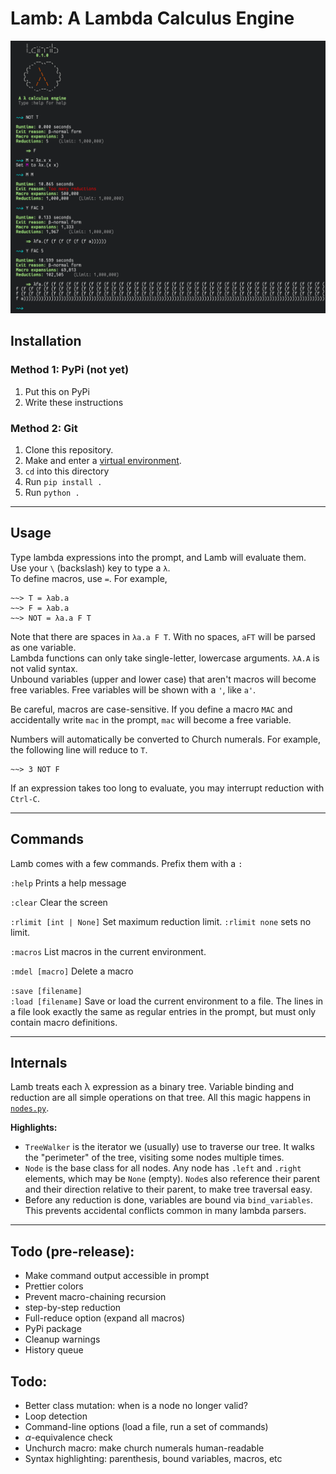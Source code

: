 # Lamb: A Lambda Calculus Engine

![Lamb screenshot](./misc/screenshot.png)

## Installation

### Method 1: PyPi (not yet)
1. Put this on PyPi
2. Write these instructions

### Method 2: Git
1. Clone this repository.
2. Make and enter a [virtual environment](https://docs.python.org/3/library/venv.html).
3. ``cd`` into this directory
4. Run ``pip install .``
5. Run ``python .``

-------------------------------------------------

## Usage

Type lambda expressions into the prompt, and Lamb will evaluate them. \
Use your `\` (backslash) key to type a `λ`. \
To define macros, use `=`. For example,
```
~~> T = λab.a
~~> F = λab.a
~~> NOT = λa.a F T
```

Note that there are spaces in `λa.a F T`. With no spaces, `aFT` will be parsed as one variable. \
Lambda functions can only take single-letter, lowercase arguments. `λA.A` is not valid syntax. \
Unbound variables (upper and lower case) that aren't macros will become free variables. Free variables will be shown with a `'`, like `a'`.

Be careful, macros are case-sensitive. If you define a macro `MAC` and accidentally write `mac` in the prompt, `mac` will become a free variable.

Numbers will automatically be converted to Church numerals. For example, the following line will reduce to `T`.
```
~~> 3 NOT F
```

If an expression takes too long to evaluate, you may interrupt reduction with `Ctrl-C`.

-------------------------------------------------

## Commands

Lamb comes with a few commands. Prefix them with a `:`

`:help` Prints a help message

`:clear` Clear the screen

`:rlimit [int | None]` Set maximum reduction limit. `:rlimit none` sets no limit.

`:macros` List macros in the current environment.

`:mdel [macro]` Delete a macro

`:save [filename]`\
`:load [filename]` Save or load the current environment to a file. The lines in a file look exactly the same as regular entries in the prompt, but must only contain macro definitions.

-------------------------------------------------

## Internals

Lamb treats each λ expression as a binary tree. Variable binding and reduction are all simple operations on that tree. All this magic happens in [`nodes.py`](./lamb/nodes.py).

**Highlights:**
 - `TreeWalker` is the iterator we (usually) use to traverse our tree. It walks the "perimeter" of the tree, visiting some nodes multiple times.
 - `Node` is the base class for all nodes. Any node has `.left` and `.right` elements, which may be `None` (empty). `Node`s also reference their parent and their direction relative to their parent, to make tree traversal easy.
 - Before any reduction is done, variables are bound via `bind_variables`. This prevents accidental conflicts common in many lambda parsers.

-------------------------------------------------


## Todo (pre-release):
 - Make command output accessible in prompt
 - Prettier colors
 - Prevent macro-chaining recursion
 - step-by-step reduction
 - Full-reduce option (expand all macros)
 - PyPi package
 - Cleanup warnings
 - History queue


## Todo:
 - Better class mutation: when is a node no longer valid?
 - Loop detection
 - Command-line options (load a file, run a set of commands)
 - $\alpha$-equivalence check
 - Unchurch macro: make church numerals human-readable
 - Syntax highlighting: parenthesis, bound variables, macros, etc